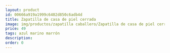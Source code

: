 ```yaml
---
layout: product
id: 00666a919a1999c6402d850c6adb4d
title: Zapatilla de casa de piel cerrada 
image: img/productos/zapatilla caballero/Zapatilla de casa de piel cerrada =49=azul marino marrón.webp
price: 49
tags: azul marino marrón
description: 
order: 0
---
```

